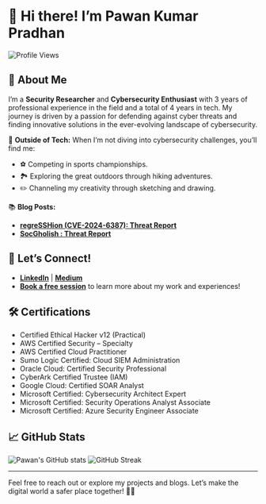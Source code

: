 # 👋 Hi there! I’m **Pawan Kumar Pradhan**

![Profile Views](https://komarev.com/ghpvc/?username=pawan971&style=flat-square)


## 🌟 About Me

I’m a **Security Researcher** and **Cybersecurity Enthusiast** with 3 years of professional experience in the field and a total of 4 years in tech. My journey is driven by a passion for defending against cyber threats and finding innovative solutions in the ever-evolving landscape of cybersecurity.


🎨 **Outside of Tech:**
When I’m not diving into cybersecurity challenges, you’ll find me:
- ⚽ Competing in sports championships.
- 🏞️ Exploring the great outdoors through hiking adventures.
- ✏️ Channeling my creativity through sketching and drawing.

📚 **Blog Posts:**
- [**regreSSHion (CVE-2024-6387): Threat Report**](https://me.pawankpradhan.com/blogs/regresshion-cve-2024-6387-threat-report)
- [**SocGholish : Threat Report**](https://me.pawankpradhan.com/blogs/socgholish-threat-report)

## 💬 Let’s Connect!

- **[LinkedIn](https://www.linkedin.com/in/pawankpradhan/)** | **[Medium](https://medium.com/@p.pradhan1997)**
- **[Book a free session](https://booking.setmore.com/scheduleappointment/9eb93039-27c9-4322-830b-e6dcc94b2b27)** to learn more about my work and experiences!

## 🛠️ **Certifications**

- Certified Ethical Hacker v12 (Practical)
- AWS Certified Security – Specialty
- AWS Certified Cloud Practitioner
- Sumo Logic Certified: Cloud SIEM Administration
- Oracle Cloud: Certified Security Professional
- CyberArk Certified Trustee (IAM)
- Google Cloud: Certified SOAR Analyst
- Microsoft Certified: Cybersecurity Architect Expert
- Microsoft Certified: Security Operations Analyst Associate
- Microsoft Certified: Azure Security Engineer Associate


## 📈 GitHub Stats

![Pawan's GitHub stats](https://github-readme-stats.vercel.app/api?username=pawan-pradhan&show_icons=true&theme=radical)  ![GitHub Streak](https://github-readme-streak-stats.herokuapp.com/?user=pawan-pradhan&theme=radical)


---

Feel free to reach out or explore my projects and blogs. Let’s make the digital world a safer place together! 🚀🔐
